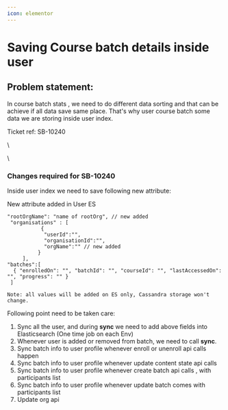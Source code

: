 ```yaml
---
icon: elementor
---
```


# Saving Course batch details inside user

## Problem statement: <a href="#savingcoursebatchdetailsinsideuser-problemstatement" id="savingcoursebatchdetailsinsideuser-problemstatement"></a>

&#x20;    In course batch stats , we need to do different data sorting and that can be achieve if all data save same place. That's why user course batch some data we are storing inside user index.

Ticket ref: SB-10240

\


\


### Changes required for SB-10240 <a href="#savingcoursebatchdetailsinsideuser-changesrequiredforsb-10240" id="savingcoursebatchdetailsinsideuser-changesrequiredforsb-10240"></a>

Inside user index we need to save following new attribute:

New attribute added in User ES

```
"rootOrgName": "name of rootOrg", // new added
 "organisations" : [
           {
            "userId":"",
            "organisationId":"",
            "orgName":"" // new added
          }
     ],
"batches":[ 
  { "enrolledOn": "", "batchId": "", "courseId": "", "lastAccessedOn": "", "progress": "" } 
 ]

Note: all values will be added on ES only, Cassandra storage won't change.
```

Following point need to be taken care:

1. Sync all the user, and during **sync** we need to add above fields into Elasticsearch (One time job on each Env)
2. Whenever  user is added or removed from batch, we need to call **sync**.
3. Sync batch info to user profile whenever enroll or unenroll api calls happen
4. Sync batch info to user profile whenever update content state api calls
5. Sync batch info to user profile whenever create batch api calls , with participants list
6. Sync batch info to user profile whenever update batch comes  with participants list
7. Update org api
